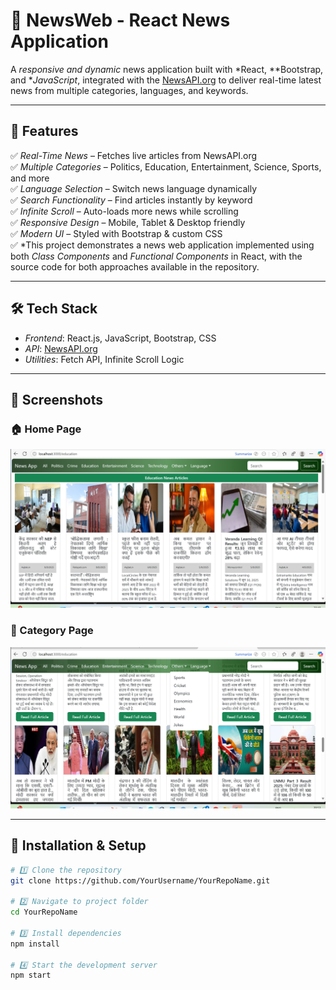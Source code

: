 # 📰 NewsWeb - React News Application

A *responsive and dynamic* news application built with *React, **Bootstrap, and **JavaScript*, integrated with the [NewsAPI.org](https://newsapi.org) to deliver real-time latest news from multiple categories, languages, and keywords.

---

## 🚀 Features

✅ *Real-Time News* – Fetches live articles from NewsAPI.org  
✅ *Multiple Categories* – Politics, Education, Entertainment, Science, Sports, and more  
✅ *Language Selection* – Switch news language dynamically  
✅ *Search Functionality* – Find articles instantly by keyword  
✅ *Infinite Scroll* – Auto-loads more news while scrolling  
✅ *Responsive Design* – Mobile, Tablet & Desktop friendly  
✅ *Modern UI* – Styled with Bootstrap & custom CSS  
✅ *This project demonstrates a news web application implemented using both *Class Components* and *Functional Components* in React, with the source code for both approaches available in the repository.

---

## 🛠 Tech Stack

- *Frontend*: React.js, JavaScript, Bootstrap, CSS  
- *API*: [NewsAPI.org](https://newsapi.org)  
- *Utilities*: Fetch API, Infinite Scroll Logic  

---

## 📸 Screenshots

### 🏠 Home Page
![Home Page](https://github.com/Iraqui-Sham/News-Web-Project/blob/main/assests/hompage.png)

### 📂 Category Page
![Category Page](https://github.com/Iraqui-Sham/News-Web-Project/blob/main/assests/category.png)

---

## 📂 Installation & Setup

```bash
# 1️⃣ Clone the repository
git clone https://github.com/YourUsername/YourRepoName.git

# 2️⃣ Navigate to project folder
cd YourRepoName

# 3️⃣ Install dependencies
npm install

# 4️⃣ Start the development server
npm start

